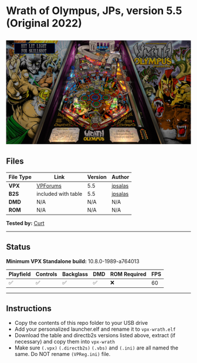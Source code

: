 # Wrath of Olympus, JPs, version 5.5 (Original 2022)

![Table Preview](../../images/vpx-jps-wrath-of-olympus-preview.jpg)
---

## Files
| File Type | Link | Version | Author | 
|-----------|--------|----------|--------------|
| **VPX** | [VPForums](https://www.vpforums.org/index.php?app=downloads&showfile=16457) | 5.5 | [jpsalas](https://www.vpforums.org/index.php?s=355550817fa9b9d05b7ef71b3e9cb766&showuser=277) |
| **B2S** | included with table | 5.5 | [jpsalas](https://www.vpforums.org/index.php?s=355550817fa9b9d05b7ef71b3e9cb766&showuser=277) |
| **DMD** | N/A | N/A | N/A |
| **ROM** | N/A | N/A | N/A |

**Tested by:** [Curt](https://github.com/Old-Cyrus)

---

## Status 
**Minimum VPX Standalone build:** 10.8.0-1989-a764013

| Playfield | Controls | Backglass | DMD | ROM Required | FPS | 
|-----------|----------|-----------|-----|--------------|-----|
| :white_check_mark: | :white_check_mark: | :white_check_mark: | :white_check_mark: | :x: | 60 |

---

## Instructions

- Copy the contents of this repo folder to your USB drive
- Add your personalized launcher.elf and rename it to `vpx-wrath.elf`
- Download the table and directb2s versions listed above, extract (if necessary) and copy them into `vpx-wrath`
- Make sure `(.vpx)` `(.directb2s)` `(.vbs)` and `(.ini)` are all named the same. Do NOT rename `(VPReg.ini)` file.

